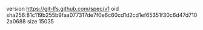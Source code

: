 version https://git-lfs.github.com/spec/v1
oid sha256:81c119b255b9faa077317de7f0e6c60cd1d2cd1ef65351f30c6d47d7102a0688
size 15035
